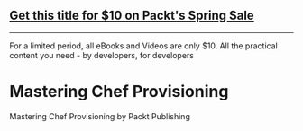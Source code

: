 ## [Get this title for $10 on Packt's Spring Sale](https://www.packt.com/B05203?utm_source=github&utm_medium=packt-github-repo&utm_campaign=spring_10_dollar_2022)
-----
For a limited period, all eBooks and Videos are only $10. All the practical content you need \- by developers, for developers

# Mastering Chef Provisioning
Mastering Chef Provisioning by Packt Publishing

